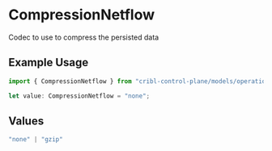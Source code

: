 # CompressionNetflow

Codec to use to compress the persisted data

## Example Usage

```typescript
import { CompressionNetflow } from "cribl-control-plane/models/operations";

let value: CompressionNetflow = "none";
```

## Values

```typescript
"none" | "gzip"
```